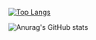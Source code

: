 [![Top Langs](https://github-readme-stats.vercel.app/api/top-langs/?username=manotv-alt&layout=donut)](https://github.com/anuraghazra/github-readme-stats)    

![Anurag's GitHub stats](https://github-readme-stats.vercel.app/api?username=manotv-alt&show_icons=true&theme=tokyonight)



